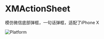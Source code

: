 # XMActionSheet
模仿微信底部弹框，一句话弹框，适配了iPhone X

![Platform](https://wx1.sinaimg.cn/mw690/e067b31fgy1flpoz1xr73j206e0duwem.jpg)
